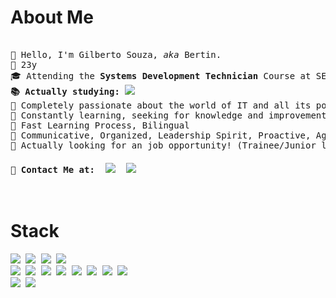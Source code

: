 
<h1>About Me</h1>
<pre> 
&#128100; Hello, I'm Gilberto Souza, <i>aka</i> Bertin.
&#127874; 23y
&#127891; Attending the <b>Systems Development Technician</b> Course at SENAI <i>(on 3rd of 4 periods)</i>. 
<b>&#128218; Actually studying: <img src="https://img.shields.io/badge/angular-%23DD0031.svg?style=plastic&logo=angular&logoColor=white)"></b>
&#128172; Completely passionate about the world of IT and all its possibilities. 
&#128260; Constantly learning, seeking for knowledge and improvement.
&#129504; Fast Learning Process, Bilingual
&#128170; Communicative, Organized, Leadership Spirit, Proactive, Agile
&#128188; Actually looking for an job opportunity! (Trainee/Junior level)
<h4>&#128231; Contact Me at:  <a href="mailto:gilbertos.dev@gmail.com"><img src="https://img.shields.io/badge/Gmail-D14836?style=plastic&logo=gmail&logoColor=white"></a>  <a href="https://www.linkedin.com/in/gilbertosouza203/"><img src="https://img.shields.io/badge/linkedin-%230077B5.svg?style=plastic&logo=linkedin&logoColor=white"></a>
</h4>  
</pre>

<h1>Stack</h1>

<pre>
<img src="https://img.shields.io/badge/angular-%23DD0031.svg?style=for-the-badge&logo=angular&logoColor=white)"> <img src="https://img.shields.io/badge/spring-%236DB33F.svg?style=for-the-badge&logo=spring&logoColor=white"> <img src="https://img.shields.io/badge/bootstrap-%238511FA.svg?style=for-the-badge&logo=bootstrap&logoColor=white"> <img src="https://img.shields.io/badge/Thymeleaf-%23005C0F.svg?style=for-the-badge&logo=Thymeleaf&logoColor=white"> 
<img src="https://img.shields.io/badge/java-%23ED8B00.svg?style=for-the-badge&logo=openjdk&logoColor=white"> <img src="https://img.shields.io/badge/typescript-%23007ACC.svg?style=for-the-badge&logo=typescript&logoColor=white"> <img src="https://img.shields.io/badge/javascript-%23323330.svg?style=for-the-badge&logo=javascript&logoColor=%23F7DF1E"> <img src="https://img.shields.io/badge/html5-%23E34F26.svg?style=for-the-badge&logo=html5&logoColor=white"> <img src="https://img.shields.io/badge/css3-%231572B6.svg?style=for-the-badge&logo=css3&logoColor=white"> <img src="https://img.shields.io/badge/mysql-4479A1.svg?style=for-the-badge&logo=mysql&logoColor=white"> <img src="https://img.shields.io/badge/c-%2300599C.svg?style=for-the-badge&logo=c&logoColor=white"> <img src="https://img.shields.io/badge/-Arduino-00979D?style=for-the-badge&logo=Arduino&logoColor=white">
<img src="https://img.shields.io/badge/Windows-0078D6?style=for-the-badge&logo=windows&logoColor=white"> <img src="https://img.shields.io/badge/Ubuntu-E95420?style=for-the-badge&logo=ubuntu&logoColor=white">
</pre>
